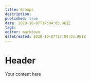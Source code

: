 ```yaml
---
title: Groups
description: 
published: true
date: 2020-10-07T17:04:03.961Z
tags: 
editor: markdown
dateCreated: 2020-10-07T17:04:03.961Z
---
```


# Header
Your content here